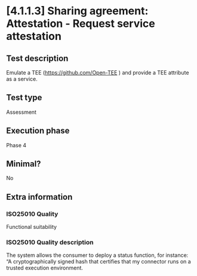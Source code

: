
# [4.1.1.3] Sharing agreement: Attestation - Request service attestation
 
## Test description
Emulate a TEE (https://github.com/Open-TEE ) and provide a TEE attribute as a service.
 
## Test type
Assessment
 
## Execution phase
Phase 4
 
## Minimal?
No
 
## Extra information
### ISO25010 Quality
Functional suitability
### ISO25010 Quality description
The system allows the consumer to deploy a status function, for instance: “A cryptographically signed hash that certifies that my connector runs on a trusted execution environment.
    